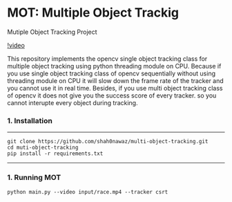 # MOT: Multiple Object Trackig
Mutiple Object Tracking Project

[!video](https://github.com/shah0nawaz/multi-object-tracking/blob/main/demo.mp4)


This repository implements the opencv single object tracking class for multiple object tracking using python threading module on CPU. Because if you use single object tracking class of opencv sequentially without using threading module on CPU it will slow down the frame rate of the tracker and you cannot use it in real time. 
Besides, if you use multi object tracking class of opencv it does not give you the success score of every tracker. so you cannot interupte every object during tracking.


### 1. Installation

---

    git clone https://github.com/shah0nawaz/multi-object-tracking.git
    cd muti-object-tracking
    pip install -r requirements.txt

---

### 1. Running MOT

    python main.py --video input/race.mp4 --tracker csrt





